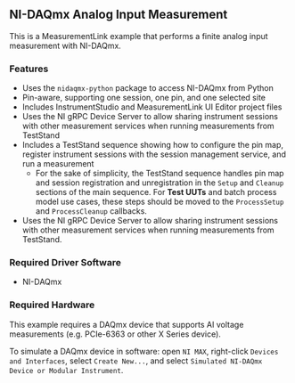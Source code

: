 ## NI-DAQmx Analog Input Measurement

This is a MeasurementLink example that performs a finite analog input
measurement with NI-DAQmx.

### Features

- Uses the `nidaqmx-python` package to access NI-DAQmx from Python
- Pin-aware, supporting one session, one pin, and one selected site
- Includes InstrumentStudio and MeasurementLink UI Editor project files
- Uses the NI gRPC Device Server to allow sharing instrument sessions with other
  measurement services when running measurements from TestStand
- Includes a TestStand sequence showing how to configure the pin map, register
  instrument sessions with the session management service, and run a measurement
  - For the sake of simplicity, the TestStand sequence handles pin map and session
    registration and unregistration in the `Setup` and `Cleanup` sections of the main
    sequence. For **Test UUTs** and batch process model use cases, these steps should
    be moved to the `ProcessSetup` and `ProcessCleanup` callbacks.
- Uses the NI gRPC Device Server to allow sharing instrument sessions with other measurement services when running measurements from TestStand.

### Required Driver Software

- NI-DAQmx

### Required Hardware

This example requires a DAQmx device that supports AI voltage measurements (e.g.
PCIe-6363 or other X Series device).

To simulate a DAQmx device in software: open `NI MAX`, right-click `Devices and Interfaces`,
select `Create New...`, and select `Simulated NI-DAQmx Device or Modular Instrument`.